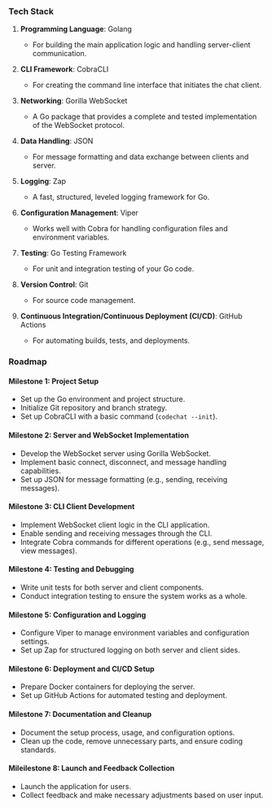 ### Tech Stack

1. **Programming Language**: Golang

   - For building the main application logic and handling server-client communication.

2. **CLI Framework**: CobraCLI

   - For creating the command line interface that initiates the chat client.

3. **Networking**: Gorilla WebSocket

   - A Go package that provides a complete and tested implementation of the WebSocket protocol.

4. **Data Handling**: JSON

   - For message formatting and data exchange between clients and server.

5. **Logging**: Zap

   - A fast, structured, leveled logging framework for Go.

6. **Configuration Management**: Viper

   - Works well with Cobra for handling configuration files and environment variables.

7. **Testing**: Go Testing Framework

   - For unit and integration testing of your Go code.

8. **Version Control**: Git

   - For source code management.

9. **Continuous Integration/Continuous Deployment (CI/CD)**: GitHub Actions
   - For automating builds, tests, and deployments.

### Roadmap

#### Milestone 1: Project Setup

- Set up the Go environment and project structure.
- Initialize Git repository and branch strategy.
- Set up CobraCLI with a basic command (`codechat --init`).

#### Milestone 2: Server and WebSocket Implementation

- Develop the WebSocket server using Gorilla WebSocket.
- Implement basic connect, disconnect, and message handling capabilities.
- Set up JSON for message formatting (e.g., sending, receiving messages).

#### Milestone 3: CLI Client Development

- Implement WebSocket client logic in the CLI application.
- Enable sending and receiving messages through the CLI.
- Integrate Cobra commands for different operations (e.g., send message, view messages).

#### Milestone 4: Testing and Debugging

- Write unit tests for both server and client components.
- Conduct integration testing to ensure the system works as a whole.

#### Milestone 5: Configuration and Logging

- Configure Viper to manage environment variables and configuration settings.
- Set up Zap for structured logging on both server and client sides.

#### Milestone 6: Deployment and CI/CD Setup

- Prepare Docker containers for deploying the server.
- Set up GitHub Actions for automated testing and deployment.

#### Milestone 7: Documentation and Cleanup

- Document the setup process, usage, and configuration options.
- Clean up the code, remove unnecessary parts, and ensure coding standards.

#### Mileilestone 8: Launch and Feedback Collection

- Launch the application for users.
- Collect feedback and make necessary adjustments based on user input.
